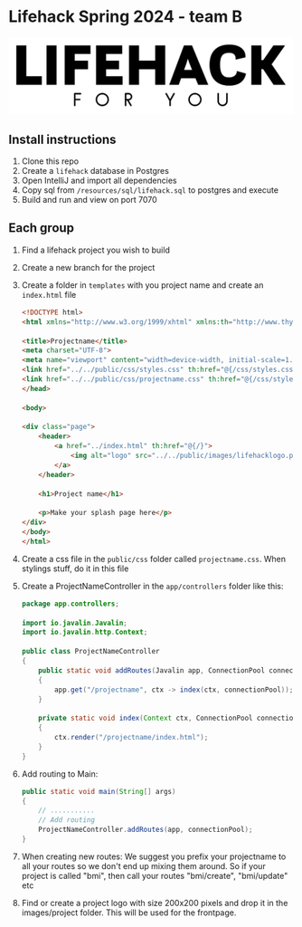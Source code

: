# Lifehack Spring 2024 - team B

![Lifehack](src/main/resources/public/images/lifehacklogo.png)

## Install instructions

1. Clone this repo
2. Create a `lifehack` database in Postgres
3. Open IntelliJ and import all dependencies
4. Copy sql from `/resources/sql/lifehack.sql` to postgres and execute
5. Build and run and view on port 7070

## Each group

1. Find a lifehack project you wish to build
2. Create a new branch for the project
3. Create a folder in `templates` with you project name and create an `index.html` file
   ```html
   <!DOCTYPE html>
   <html xmlns="http://www.w3.org/1999/xhtml" xmlns:th="http://www.thymeleaf.org">
   
   <title>Projectname</title>
   <meta charset="UTF-8">
   <meta name="viewport" content="width=device-width, initial-scale=1.0">
   <link href="../../public/css/styles.css" th:href="@{/css/styles.css}" rel="stylesheet"/>
   <link href="../../public/css/projectname.css" th:href="@{/css/styles.css}" rel="stylesheet"/>
   </head>
   
   <body>
   
   <div class="page">
       <header>
           <a href="../index.html" th:href="@{/}">
               <img alt="logo" src="../../public/images/lifehacklogo.png" th:src="@{/images/lifehacklogo.png}"/>
           </a>
       </header>
   
       <h1>Project name</h1>
   
       <p>Make your splash page here</p>
   </div>
   </body>
   </html>
   ```

4. Create a css file in the `public/css` folder called `projectname.css`. When stylings stuff, do it in this file

5. Create a ProjectNameController in the `app/controllers` folder like this:

    ```java
    package app.controllers;
    
    import io.javalin.Javalin;
    import io.javalin.http.Context;
    
    public class ProjectNameController
    {
        public static void addRoutes(Javalin app, ConnectionPool connectionPool)
        {
            app.get("/projectname", ctx -> index(ctx, connectionPool));
        }
    
        private static void index(Context ctx, ConnectionPool connectionPool)
        {
            ctx.render("/projectname/index.html");
        }
    }
    ```
   
6. Add routing to Main:

    ```java
   public static void main(String[] args)
   {
        // ...........
        // Add routing
        ProjectNameController.addRoutes(app, connectionPool);
    }
    ```
   
7. When creating new routes: We suggest you prefix your projectname to all your routes so we don't end up mixing them around. 
So if your project is called "bmi", then call your routes "bmi/create", "bmi/update" etc

8. Find or create a project logo with size 200x200 pixels and drop it in the images/project folder. This will be used for the frontpage.

